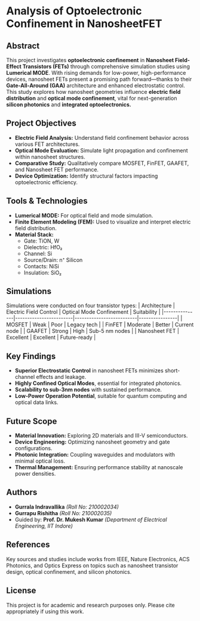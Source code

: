 # Analysis of Optoelectronic Confinement in NanosheetFET
## Abstract
This project investigates **optoelectronic confinement** in **Nanosheet Field-Effect Transistors (FETs)** through comprehensive simulation studies using **Lumerical MODE**. With rising demands for low-power, high-performance devices, nanosheet FETs present a promising path forward—thanks to their **Gate-All-Around (GAA)** architecture and enhanced electrostatic control. This study explores how nanosheet geometries influence **electric field distribution** and **optical mode confinement**, vital for next-generation **silicon photonics** and **integrated optoelectronics.**

## Project Objectives
- **Electric Field Analysis:** Understand field confinement behavior across various FET architectures.
- **Optical Mode Evaluation:** Simulate light propagation and confinement within nanosheet structures.
- **Comparative Study:** Qualitatively compare MOSFET, FinFET, GAAFET, and Nanosheet FET performance.
- **Device Optimization:** Identify structural factors impacting optoelectronic efficiency.

## Tools & Technologies
- **Lumerical MODE:** For optical field and mode simulation.
- **Finite Element Modeling (FEM):** Used to visualize and interpret electric field distribution.
- **Material Stack:**
  - Gate: TiON, W
  - Dielectric: HfO₂
  - Channel: Si
  - Source/Drain: n⁺ Silicon
  - Contacts: NiSi
  - Insulation: SiO₂
  
## Simulations
Simulations were conducted on four transistor types:
| Architecture  | Electric Field Control | Optical Mode Confinement | Suitability    |
|---------------|------------------------|--------------------------|----------------|
| MOSFET        | Weak                   | Poor                     | Legacy tech    |
| FinFET        | Moderate               | Better                   | Current node   |
| GAAFET        | Strong                 | High                     | Sub-5 nm nodes |
| Nanosheet FET | Excellent              | Excellent                | Future-ready   |

## Key Findings
- **Superior Electrostatic Control** in nanosheet FETs minimizes short-channel effects and leakage.
- **Highly Confined Optical Modes**, essential for integrated photonics.
- **Scalability to sub-3nm nodes** with sustained performance.
- **Low-Power Operation Potential**, suitable for quantum computing and optical data links.

##  Future Scope
- **Material Innovation:** Exploring 2D materials and III-V semiconductors.
- **Device Engineering:** Optimizing nanosheet geometry and gate configurations.
- **Photonic Integration:** Coupling waveguides and modulators with minimal optical loss.
- **Thermal Management:** Ensuring performance stability at nanoscale power densities.

##  Authors
- **Gurrala Indravallika** _(Roll No: 210002034)_
- **Gurrapu Rishitha** _(Roll No: 210002035)_
- Guided by: **Prof. Dr. Mukesh Kumar** _(Department of Electrical Engineering, IIT Indore)_

## References
Key sources and studies include works from IEEE, Nature Electronics, ACS Photonics, and Optics Express on topics such as nanosheet transistor design, optical confinement, and silicon photonics.

## License
This project is for academic and research purposes only. Please cite appropriately if using this work.
